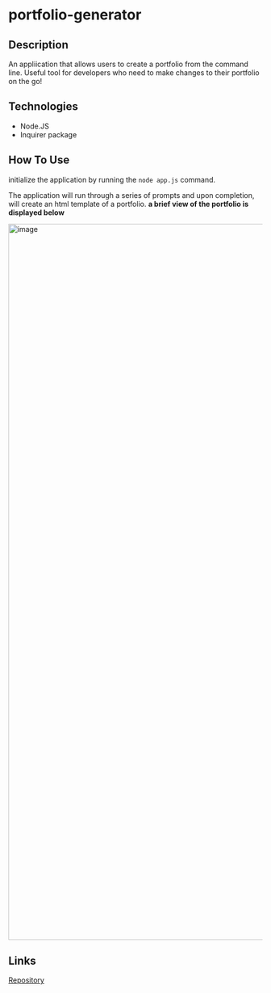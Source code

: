 # portfolio-generator

## Description
An appliication that allows users to create a portfolio from the command line. Useful tool for developers who need to make changes to their portfolio on the go!

## Technologies
- Node.JS 
- Inquirer package

## How To Use
initialize the application by running the `node app.js` command. 

The application will run through a series of prompts and upon completion, will create an html template of a portfolio.
**a brief view of the portfolio is displayed below**

<img width="1418" alt="image" src="https://user-images.githubusercontent.com/86696492/167444805-16b62de2-43de-423a-a14c-80fe8a887a50.png">


## Links
[Repository](https://github.com/nicolalenee/portfolio-generator)
